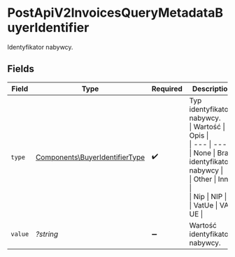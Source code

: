 # PostApiV2InvoicesQueryMetadataBuyerIdentifier

Identyfikator nabywcy.


## Fields

| Field                                                                                                                                                  | Type                                                                                                                                                   | Required                                                                                                                                               | Description                                                                                                                                            |
| ------------------------------------------------------------------------------------------------------------------------------------------------------ | ------------------------------------------------------------------------------------------------------------------------------------------------------ | ------------------------------------------------------------------------------------------------------------------------------------------------------ | ------------------------------------------------------------------------------------------------------------------------------------------------------ |
| `type`                                                                                                                                                 | [Components\BuyerIdentifierType](../../Models/Components/BuyerIdentifierType.md)                                                                       | :heavy_check_mark:                                                                                                                                     | Typ identyfikatora nabywcy.<br/>\| Wartość \| Opis \|<br/>\| --- \| --- \|<br/>\| None \| Brak identyfikatora nabywcy \|<br/>\| Other \| Inny \|<br/>\| Nip \| NIP \|<br/>\| VatUe \| VAT UE \|<br/> |
| `value`                                                                                                                                                | *?string*                                                                                                                                              | :heavy_minus_sign:                                                                                                                                     | Wartość identyfikatora nabywcy.                                                                                                                        |